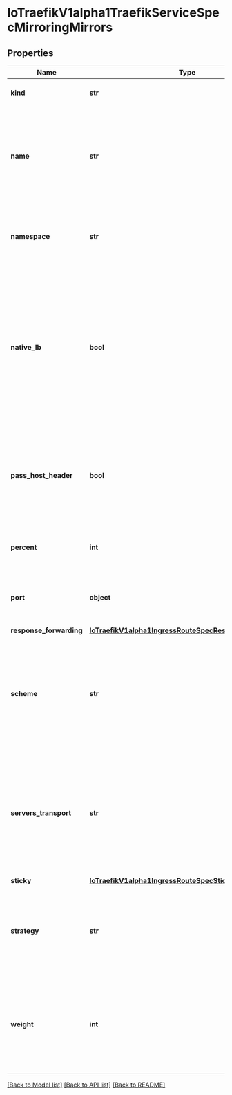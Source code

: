 # IoTraefikV1alpha1TraefikServiceSpecMirroringMirrors

## Properties
Name | Type | Description | Notes
------------ | ------------- | ------------- | -------------
**kind** | **str** | Kind defines the kind of the Service. | [optional] 
**name** | **str** | Name defines the name of the referenced Kubernetes Service or TraefikService. The differentiation between the two is specified in the Kind field. | 
**namespace** | **str** | Namespace defines the namespace of the referenced Kubernetes Service or TraefikService. | [optional] 
**native_lb** | **bool** | NativeLB controls, when creating the load-balancer, whether the LB&#39;s children are directly the pods IPs or if the only child is the Kubernetes Service clusterIP. The Kubernetes Service itself does load-balance to the pods. By default, NativeLB is false. | [optional] 
**pass_host_header** | **bool** | PassHostHeader defines whether the client Host header is forwarded to the upstream Kubernetes Service. By default, passHostHeader is true. | [optional] 
**percent** | **int** | Percent defines the part of the traffic to mirror. Supported values: 0 to 100. | [optional] 
**port** | **object** | Port defines the port of a Kubernetes Service. This can be a reference to a named port. | [optional] 
**response_forwarding** | [**IoTraefikV1alpha1IngressRouteSpecResponseForwarding**](IoTraefikV1alpha1IngressRouteSpecResponseForwarding.md) |  | [optional] 
**scheme** | **str** | Scheme defines the scheme to use for the request to the upstream Kubernetes Service. It defaults to https when Kubernetes Service port is 443, http otherwise. | [optional] 
**servers_transport** | **str** | ServersTransport defines the name of ServersTransport resource to use. It allows to configure the transport between Traefik and your servers. Can only be used on a Kubernetes Service. | [optional] 
**sticky** | [**IoTraefikV1alpha1IngressRouteSpecSticky**](IoTraefikV1alpha1IngressRouteSpecSticky.md) |  | [optional] 
**strategy** | **str** | Strategy defines the load balancing strategy between the servers. RoundRobin is the only supported value at the moment. | [optional] 
**weight** | **int** | Weight defines the weight and should only be specified when Name references a TraefikService object (and to be precise, one that embeds a Weighted Round Robin). | [optional] 

[[Back to Model list]](../README.md#documentation-for-models) [[Back to API list]](../README.md#documentation-for-api-endpoints) [[Back to README]](../README.md)


